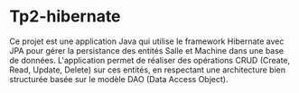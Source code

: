 # Tp2-hibernate
Ce projet est une application Java qui utilise le framework Hibernate avec JPA pour gérer la persistance des entités Salle et Machine dans une base de données. L'application permet de réaliser des opérations CRUD (Create, Read, Update, Delete) sur ces entités, en respectant une architecture bien structurée basée sur le modèle DAO (Data Access Object).
